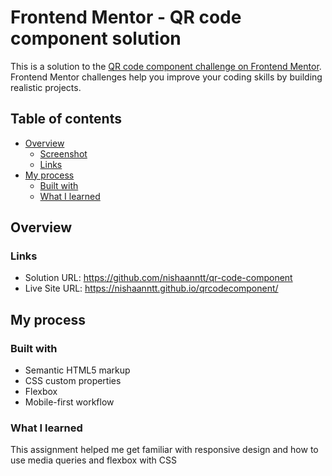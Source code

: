 # Frontend Mentor - QR code component solution

This is a solution to the [QR code component challenge on Frontend Mentor](https://www.frontendmentor.io/challenges/qr-code-component-iux_sIO_H). Frontend Mentor challenges help you improve your coding skills by building realistic projects.

## Table of contents

- [Overview](#overview)
  - [Screenshot](#screenshot)
  - [Links](#links)
- [My process](#my-process)
  - [Built with](#built-with)
  - [What I learned](#what-i-learned)

## Overview

### Links

- Solution URL: https://github.com/nishaanntt/qr-code-component
- Live Site URL: https://nishaanntt.github.io/qrcodecomponent/

## My process

### Built with

- Semantic HTML5 markup
- CSS custom properties
- Flexbox
- Mobile-first workflow

### What I learned

This assignment helped me get familiar with responsive design and how to use media queries and flexbox with CSS
